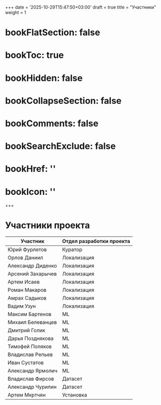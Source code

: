 +++
date = '2025-10-29T15:47:50+03:00'
draft = true
title = "Участники"
weight = 1
# bookFlatSection: false
# bookToc: true
# bookHidden: false
# bookCollapseSection: false
# bookComments: false
# bookSearchExclude: false
# bookHref: ''
# bookIcon: ''
+++

# Участники проекта

| Участник | Отдел разработки проекта |
|--------------|----------|
| Юрий Фурлетов | Куратор |
| Орлов Даниил | Локализация |
| Александр Диденко | Локализация |
| Арсений Захарычев | Локализация |
| Артем Исаев | Локализация |
| Роман Макаров | Локализация |
| Амрах Садыков | Локализация |
| Вадим Узун | Локализация |
| Максим Бартенов | ML |
| Михаил Белеванцев | ML |
| Дмитрий Голик | ML |
| Дарья Позднякова | ML |
| Тимофей Поляков | ML |
| Владислав Репьев | ML |
| Иван Сустатов | ML |
| Александр Ярмолич | ML |
| Владислав Фирсов | Датасет |
| Александр Чурилин | Датасет |
| Артем Мкртчян | Установка |